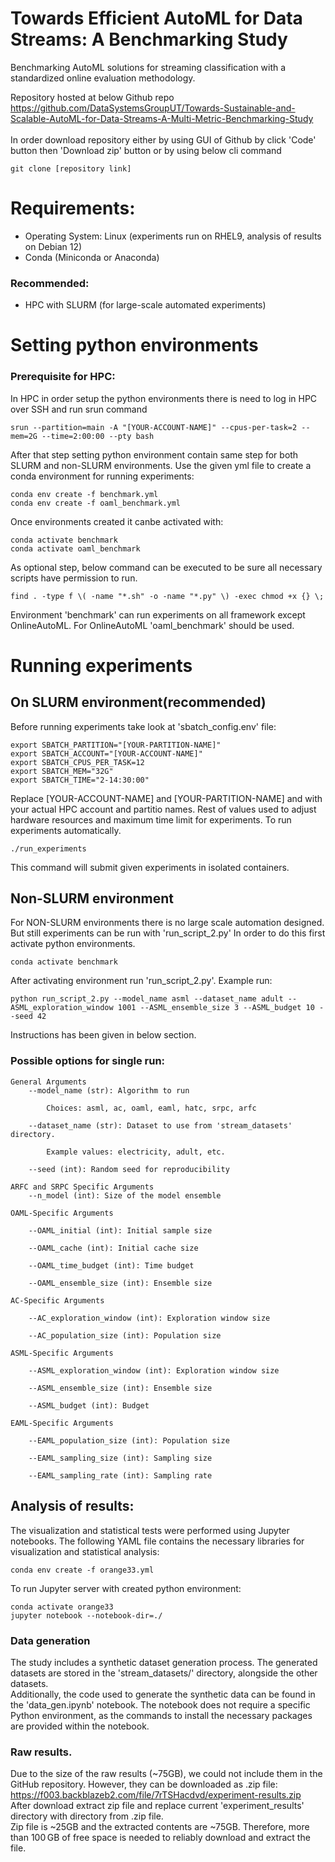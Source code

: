 # Towards Efficient AutoML for Data Streams: A Benchmarking Study 
Benchmarking AutoML solutions for streaming classification with a standardized online evaluation methodology.


Repository hosted at below Github repo <br>
https://github.com/DataSystemsGroupUT/Towards-Sustainable-and-Scalable-AutoML-for-Data-Streams-A-Multi-Metric-Benchmarking-Study   
<br>
In order download repository either by using GUI of Github by click 'Code' button then 'Download zip' button or by using below cli command 
```
git clone [repository link]
```

# Requirements:
- Operating System: Linux (experiments run on RHEL9, analysis of results on Debian 12)  
- Conda (Miniconda or Anaconda)

### Recommended:
- HPC with SLURM (for large-scale automated experiments)  

# Setting python environments
### Prerequisite for HPC:
In HPC in order setup the python environments there is need to log in HPC over SSH and run srun command
```
srun --partition=main -A "[YOUR-ACCOUNT-NAME]" --cpus-per-task=2 --mem=2G --time=2:00:00 --pty bash
```
After that step setting python environment contain same step for both SLURM and non-SLURM environments.
Use the given yml file to create a conda environment for running experiments:
```
conda env create -f benchmark.yml 
conda env create -f oaml_benchmark.yml 
```
Once environments created it canbe activated with:
```
conda activate benchmark
conda activate oaml_benchmark
```
As optional step, below command can be executed to be sure all necessary scripts have permission to run.
```
find . -type f \( -name "*.sh" -o -name "*.py" \) -exec chmod +x {} \;
```
Environment 'benchmark' can run experiments on all framework except OnlineAutoML. For OnlineAutoML 'oaml_benchmark' should be used.
# Running experiments
## On SLURM environment(recommended)
Before running experiments take look at 'sbatch_config.env' file:
```
export SBATCH_PARTITION="[YOUR-PARTITION-NAME]"
export SBATCH_ACCOUNT="[YOUR-ACCOUNT-NAME]"
export SBATCH_CPUS_PER_TASK=12
export SBATCH_MEM="32G"
export SBATCH_TIME="2-14:30:00"
```
Replace [YOUR-ACCOUNT-NAME] and [YOUR-PARTITION-NAME] and with your actual HPC account and partitio names. Rest of values used to adjust hardware resources and maximum time limit for experiments.
To run experiments automatically. 
```
./run_experiments
```
This command will submit given experiments in isolated containers.
## Non-SLURM environment
For NON-SLURM environments there is no large scale automation designed. But still experiments can be run with 'run_script_2.py'
In order to do this first activate python environments. 
```
conda activate benchmark
```
After activating environment run 'run_script_2.py'. Example run:
```
python run_script_2.py --model_name asml --dataset_name adult --ASML_exploration_window 1001 --ASML_ensemble_size 3 --ASML_budget 10 --seed 42 
```
Instructions has been given in below section.
### Possible options for single run:
```
General Arguments
    --model_name (str): Algorithm to run

        Choices: asml, ac, oaml, eaml, hatc, srpc, arfc

    --dataset_name (str): Dataset to use from 'stream_datasets' directory.

        Example values: electricity, adult, etc.

    --seed (int): Random seed for reproducibility

ARFC and SRPC Specific Arguments
    --n_model (int): Size of the model ensemble

OAML-Specific Arguments

    --OAML_initial (int): Initial sample size

    --OAML_cache (int): Initial cache size

    --OAML_time_budget (int): Time budget

    --OAML_ensemble_size (int): Ensemble size

AC-Specific Arguments

    --AC_exploration_window (int): Exploration window size

    --AC_population_size (int): Population size

ASML-Specific Arguments

    --ASML_exploration_window (int): Exploration window size

    --ASML_ensemble_size (int): Ensemble size

    --ASML_budget (int): Budget

EAML-Specific Arguments

    --EAML_population_size (int): Population size

    --EAML_sampling_size (int): Sampling size

    --EAML_sampling_rate (int): Sampling rate
```

## Analysis of results:
The visualization and statistical tests were performed using Jupyter notebooks.
The following YAML file contains the necessary libraries for visualization and statistical analysis:
```
conda env create -f orange33.yml
```
To run Jupyter server with created python environment:
```
conda activate orange33
jupyter notebook --notebook-dir=./
```
### Data generation
The study includes a synthetic dataset generation process. The generated datasets are stored in the 'stream_datasets/' directory, alongside the other datasets. <br>
Additionally, the code used to generate the synthetic data can be found in the 'data_gen.ipynb' notebook. The notebook does not require a specific Python environment, as the commands to install the necessary packages are provided within the notebook.


### Raw results.
Due to the size of the raw results (~75GB), we could not include them in the GitHub repository. However, they can be downloaded as .zip file: <br>
https://f003.backblazeb2.com/file/7rTSHacdvd/experiment-results.zip  <br>
After download extract zip file and replace current 'experiment_results' directory with directory from .zip file. <br>
Zip file is ~25GB and the extracted contents are ~75GB. Therefore, more than 100 GB of free space is needed to reliably download and extract the file.
